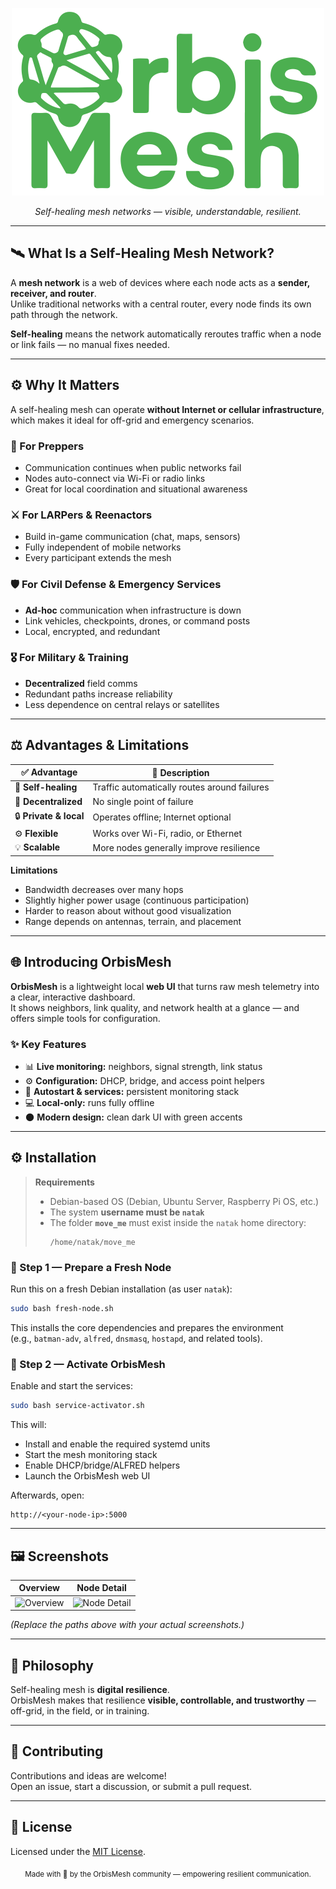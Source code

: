 <p align="center">
  <img src="move_me/home/natak/mesh_monitor/static/OrbisMesh_Logo_green.svg" alt="OrbisMesh Logo" width="500" />
</p>

<p align="center"><em>Self-healing mesh networks — visible, understandable, resilient.</em></p>



---

## 🛰️ What Is a Self-Healing Mesh Network?

A **mesh network** is a web of devices where each node acts as a **sender, receiver, and router**.  
Unlike traditional networks with a central router, every node finds its own path through the network.

**Self-healing** means the network automatically reroutes traffic when a node or link fails — no manual fixes needed.

---

## ⚙️ Why It Matters

A self-healing mesh can operate **without Internet or cellular infrastructure**, which makes it ideal for off-grid and emergency scenarios.

### 🧭 For Preppers
- Communication continues when public networks fail  
- Nodes auto-connect via Wi-Fi or radio links  
- Great for local coordination and situational awareness

### ⚔️ For LARPers & Reenactors
- Build in-game communication (chat, maps, sensors)  
- Fully independent of mobile networks  
- Every participant extends the mesh

### 🛡️ For Civil Defense & Emergency Services
- **Ad-hoc** communication when infrastructure is down  
- Link vehicles, checkpoints, drones, or command posts  
- Local, encrypted, and redundant

### 🎖️ For Military & Training
- **Decentralized** field comms  
- Redundant paths increase reliability  
- Less dependence on central relays or satellites

---

## ⚖️ Advantages & Limitations

| ✅ Advantage | 💬 Description |
| --- | --- |
| 🔁 **Self-healing** | Traffic automatically routes around failures |
| 📡 **Decentralized** | No single point of failure |
| 🔒 **Private & local** | Operates offline; Internet optional |
| ⚙️ **Flexible** | Works over Wi-Fi, radio, or Ethernet |
| 💡 **Scalable** | More nodes generally improve resilience |

**Limitations**
- Bandwidth decreases over many hops  
- Slightly higher power usage (continuous participation)  
- Harder to reason about without good visualization  
- Range depends on antennas, terrain, and placement

---

## 🌐 Introducing OrbisMesh

**OrbisMesh** is a lightweight local **web UI** that turns raw mesh telemetry into a clear, interactive dashboard.  
It shows neighbors, link quality, and network health at a glance — and offers simple tools for configuration.

### ✨ Key Features
- 📊 **Live monitoring:** neighbors, signal strength, link status  
- ⚙️ **Configuration:** DHCP, bridge, and access point helpers  
- 🔁 **Autostart & services:** persistent monitoring stack  
- 💻 **Local-only:** runs fully offline  
- 🌑 **Modern design:** clean dark UI with green accents

---

## ⚙️ Installation

> **Requirements**
> - Debian-based OS (Debian, Ubuntu Server, Raspberry Pi OS, etc.)
> - The system **username must be `natak`**
> - The folder **`move_me`** must exist inside the `natak` home directory:
>   ```
>   /home/natak/move_me
>   ```

### 🧩 Step 1 — Prepare a Fresh Node
Run this on a fresh Debian installation (as user `natak`):

```bash
sudo bash fresh-node.sh
```

This installs the core dependencies and prepares the environment  
(e.g., `batman-adv`, `alfred`, `dnsmasq`, `hostapd`, and related tools).

### 🚀 Step 2 — Activate OrbisMesh
Enable and start the services:

```bash
sudo bash service-activator.sh
```

This will:
- Install and enable the required systemd units  
- Start the mesh monitoring stack  
- Enable DHCP/bridge/ALFRED helpers  
- Launch the OrbisMesh web UI

Afterwards, open:

```
http://<your-node-ip>:5000
```

---

## 🖼️ Screenshots

| Overview | Node Detail |
| --- | --- |
| ![Overview](docs/screenshots/overview.png) | ![Node Detail](docs/screenshots/node-detail.png) |

*(Replace the paths above with your actual screenshots.)*

---

## 🧭 Philosophy

Self-healing mesh is **digital resilience**.  
OrbisMesh makes that resilience **visible, controllable, and trustworthy** — off-grid, in the field, or in training.

---

## 🤝 Contributing

Contributions and ideas are welcome!  
Open an issue, start a discussion, or submit a pull request.

---

## 📜 License

Licensed under the [MIT License](LICENSE).

<p align="center">
  <sub>Made with 💚 by the OrbisMesh community — empowering resilient communication.</sub>
</p>
